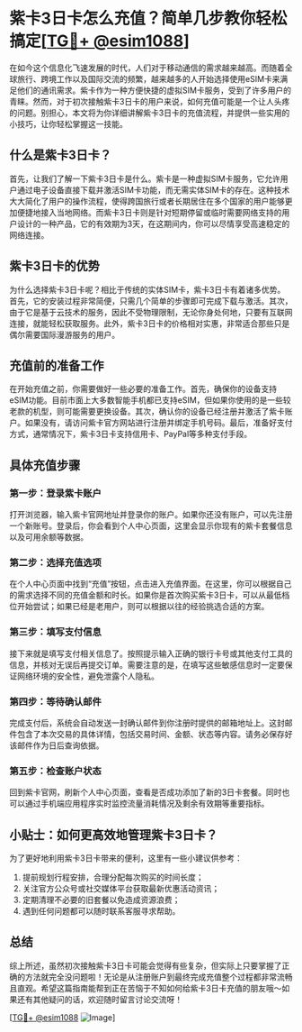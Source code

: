 # 紫卡3日卡怎么充值？简单几步教你轻松搞定[[TG💪+ @esim1088](https://t.me/s/esim1088)]

在如今这个信息化飞速发展的时代，人们对于移动通信的需求越来越高。而随着全球旅行、跨境工作以及国际交流的频繁，越来越多的人开始选择使用eSIM卡来满足他们的通讯需求。紫卡作为一种方便快捷的虚拟SIM卡服务，受到了许多用户的青睐。然而，对于初次接触紫卡3日卡的用户来说，如何充值可能是一个让人头疼的问题。别担心，本文将为你详细讲解紫卡3日卡的充值流程，并提供一些实用的小技巧，让你轻松掌握这一技能。

## 什么是紫卡3日卡？

首先，让我们了解一下紫卡3日卡是什么。紫卡是一种虚拟SIM卡服务，它允许用户通过电子设备直接下载并激活SIM卡功能，而无需实体SIM卡的存在。这种技术大大简化了用户的操作流程，使得跨国旅行或者长期居住在多个国家的用户能够更加便捷地接入当地网络。而紫卡3日卡则是针对短期停留或临时需要网络支持的用户设计的一种产品，它的有效期为3天，在这期间内，你可以尽情享受高速稳定的网络连接。

## 紫卡3日卡的优势

为什么选择紫卡3日卡呢？相比于传统的实体SIM卡，紫卡3日卡有着诸多优势。首先，它的安装过程非常简便，只需几个简单的步骤即可完成下载与激活。其次，由于它是基于云技术的服务，因此不受物理限制，无论你身处何地，只要有互联网连接，就能轻松获取服务。此外，紫卡3日卡的价格相对实惠，非常适合那些只是偶尔需要国际漫游服务的用户。

## 充值前的准备工作

在开始充值之前，你需要做好一些必要的准备工作。首先，确保你的设备支持eSIM功能。目前市面上大多数智能手机都已支持eSIM，但如果你使用的是一些较老款的机型，则可能需要更换设备。其次，确认你的设备已经注册并激活了紫卡账户。如果没有，请访问紫卡官方网站进行注册并绑定手机号码。最后，准备好支付方式，通常情况下，紫卡3日卡支持信用卡、PayPal等多种支付手段。

## 具体充值步骤

### 第一步：登录紫卡账户

打开浏览器，输入紫卡官网地址并登录你的账户。如果你还没有账户，可以先注册一个新账号。登录后，你会看到个人中心页面，这里会显示你现有的紫卡套餐信息以及可用余额等数据。

### 第二步：选择充值选项

在个人中心页面中找到“充值”按钮，点击进入充值界面。在这里，你可以根据自己的需求选择不同的充值金额和时长。如果你是首次购买紫卡3日卡，可以从最低档位开始尝试；如果已经是老用户，则可以根据以往的经验挑选合适的方案。

### 第三步：填写支付信息

接下来就是填写支付相关信息了。按照提示输入正确的银行卡号或其他支付工具的信息，并核对无误后再提交订单。需要注意的是，在填写这些敏感信息时一定要保证网络环境的安全性，避免泄露个人隐私。

### 第四步：等待确认邮件

完成支付后，系统会自动发送一封确认邮件到你注册时提供的邮箱地址上。这封邮件包含了本次交易的具体详情，包括交易时间、金额、状态等内容。请务必保存好该邮件作为日后查询依据。

### 第五步：检查账户状态

回到紫卡官网，刷新个人中心页面，查看是否成功添加了新的3日卡套餐。同时也可以通过手机端应用程序实时监控流量消耗情况及剩余有效期等重要指标。

## 小贴士：如何更高效地管理紫卡3日卡？

为了更好地利用紫卡3日卡带来的便利，这里有一些小建议供参考：

1. 提前规划行程安排，合理分配每次购买的时间长度；
2. 关注官方公众号或社交媒体平台获取最新优惠活动资讯；
3. 定期清理不必要的旧套餐以免造成资源浪费；
4. 遇到任何问题都可以随时联系客服寻求帮助。

## 总结

综上所述，虽然初次接触紫卡3日卡可能会觉得有些复杂，但实际上只要掌握了正确的方法就完全没问题啦！无论是从注册账户到最终完成充值整个过程都非常流畅且直观。希望这篇指南能帮到正在苦恼于不知如何给紫卡3日卡充值的朋友哦～如果还有其他疑问的话，欢迎随时留言讨论交流呀！

[[TG💪+ @esim1088](https://t.me/s/esim1088) ![Image](https://i.postimg.cc/4NQfJmqS/Snipaste-2025-05-13-00-14-12.png)]